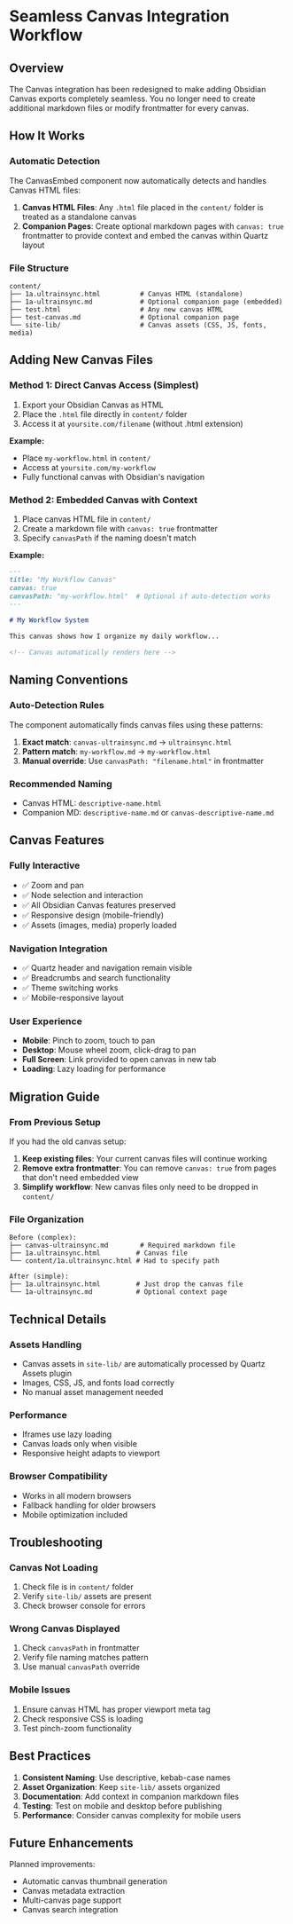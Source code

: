 # Seamless Canvas Integration Workflow

## Overview
The Canvas integration has been redesigned to make adding Obsidian Canvas exports completely seamless. You no longer need to create additional markdown files or modify frontmatter for every canvas.

## How It Works

### Automatic Detection
The CanvasEmbed component now automatically detects and handles Canvas HTML files:

1. **Canvas HTML Files**: Any `.html` file placed in the `content/` folder is treated as a standalone canvas
2. **Companion Pages**: Create optional markdown pages with `canvas: true` frontmatter to provide context and embed the canvas within Quartz layout

### File Structure
```
content/
├── 1a.ultrainsync.html          # Canvas HTML (standalone)
├── 1a-ultrainsync.md            # Optional companion page (embedded)
├── test.html                    # Any new canvas HTML
├── test-canvas.md               # Optional companion page
└── site-lib/                    # Canvas assets (CSS, JS, fonts, media)
```

## Adding New Canvas Files

### Method 1: Direct Canvas Access (Simplest)
1. Export your Obsidian Canvas as HTML
2. Place the `.html` file directly in `content/` folder
3. Access it at `yoursite.com/filename` (without .html extension)

**Example:**
- Place `my-workflow.html` in `content/`
- Access at `yoursite.com/my-workflow`
- Fully functional canvas with Obsidian's navigation

### Method 2: Embedded Canvas with Context
1. Place canvas HTML file in `content/`
2. Create a markdown file with `canvas: true` frontmatter
3. Specify `canvasPath` if the naming doesn't match

**Example:**
```markdown
---
title: "My Workflow Canvas"
canvas: true
canvasPath: "my-workflow.html"  # Optional if auto-detection works
---

# My Workflow System

This canvas shows how I organize my daily workflow...

<!-- Canvas automatically renders here -->
```

## Naming Conventions

### Auto-Detection Rules
The component automatically finds canvas files using these patterns:

1. **Exact match**: `canvas-ultrainsync.md` → `ultrainsync.html`
2. **Pattern match**: `my-workflow.md` → `my-workflow.html`
3. **Manual override**: Use `canvasPath: "filename.html"` in frontmatter

### Recommended Naming
- Canvas HTML: `descriptive-name.html`
- Companion MD: `descriptive-name.md` or `canvas-descriptive-name.md`

## Canvas Features

### Fully Interactive
- ✅ Zoom and pan
- ✅ Node selection and interaction
- ✅ All Obsidian Canvas features preserved
- ✅ Responsive design (mobile-friendly)
- ✅ Assets (images, media) properly loaded

### Navigation Integration
- ✅ Quartz header and navigation remain visible
- ✅ Breadcrumbs and search functionality
- ✅ Theme switching works
- ✅ Mobile-responsive layout

### User Experience
- **Mobile**: Pinch to zoom, touch to pan
- **Desktop**: Mouse wheel zoom, click-drag to pan
- **Full Screen**: Link provided to open canvas in new tab
- **Loading**: Lazy loading for performance

## Migration Guide

### From Previous Setup
If you had the old canvas setup:

1. **Keep existing files**: Your current canvas files will continue working
2. **Remove extra frontmatter**: You can remove `canvas: true` from pages that don't need embedded view
3. **Simplify workflow**: New canvas files only need to be dropped in `content/`

### File Organization
```
Before (complex):
├── canvas-ultrainsync.md        # Required markdown file
├── 1a.ultrainsync.html         # Canvas file
└── content/1a.ultrainsync.html # Had to specify path

After (simple):
├── 1a.ultrainsync.html         # Just drop the canvas file
└── 1a-ultrainsync.md           # Optional context page
```

## Technical Details

### Assets Handling
- Canvas assets in `site-lib/` are automatically processed by Quartz Assets plugin
- Images, CSS, JS, and fonts load correctly
- No manual asset management needed

### Performance
- Iframes use lazy loading
- Canvas loads only when visible
- Responsive height adapts to viewport

### Browser Compatibility
- Works in all modern browsers
- Fallback handling for older browsers
- Mobile optimization included

## Troubleshooting

### Canvas Not Loading
1. Check file is in `content/` folder
2. Verify `site-lib/` assets are present
3. Check browser console for errors

### Wrong Canvas Displayed
1. Check `canvasPath` in frontmatter
2. Verify file naming matches pattern
3. Use manual `canvasPath` override

### Mobile Issues
1. Ensure canvas HTML has proper viewport meta tag
2. Check responsive CSS is loading
3. Test pinch-zoom functionality

## Best Practices

1. **Consistent Naming**: Use descriptive, kebab-case names
2. **Asset Organization**: Keep `site-lib/` assets organized
3. **Documentation**: Add context in companion markdown files
4. **Testing**: Test on mobile and desktop before publishing
5. **Performance**: Consider canvas complexity for mobile users

## Future Enhancements

Planned improvements:
- Automatic canvas thumbnail generation
- Canvas metadata extraction
- Multi-canvas page support
- Canvas search integration